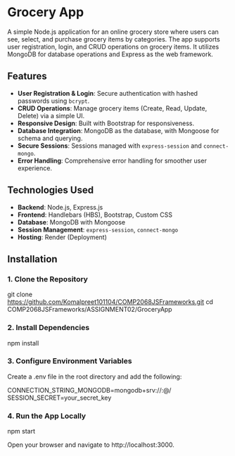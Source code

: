 # Grocery App

A simple Node.js application for an online grocery store where users can see, select, and purchase grocery items by categories. The app supports user registration, login, and CRUD operations on grocery items. It utilizes MongoDB for database operations and Express as the web framework.

## Features

- **User Registration & Login**: Secure authentication with hashed passwords using `bcrypt`.
- **CRUD Operations**: Manage grocery items (Create, Read, Update, Delete) via a simple UI.
- **Responsive Design**: Built with Bootstrap for responsiveness.
- **Database Integration**: MongoDB as the database, with Mongoose for schema and querying.
- **Secure Sessions**: Sessions managed with `express-session` and `connect-mongo`.
- **Error Handling**: Comprehensive error handling for smoother user experience.

## Technologies Used

- **Backend**: Node.js, Express.js
- **Frontend**: Handlebars (HBS), Bootstrap, Custom CSS
- **Database**: MongoDB with Mongoose
- **Session Management**: `express-session`, `connect-mongo`
- **Hosting**: Render (Deployment)


## Installation

### 1. Clone the Repository

git clone https://github.com/Komalpreet101104/COMP2068JSFrameworks.git
cd COMP2068JSFrameworks/ASSIGNMENT02/GroceryApp

### 2. Install Dependencies

npm install

### 3. Configure Environment Variables
Create a .env file in the root directory and add the following:

CONNECTION_STRING_MONGODB=mongodb+srv://<username>:<password>@<cluster-url>/<database-name>
SESSION_SECRET=your_secret_key

### 4. Run the App Locally

npm start

Open your browser and navigate to http://localhost:3000.
